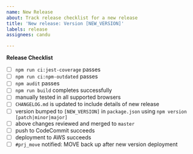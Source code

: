 ```yaml
---
name: New Release
about: Track release checklist for a new release
title: 'New release: Version [NEW_VERSION]'
labels: release
assignees: candu

---
```


**Release Checklist**

- [ ] `npm run ci:jest-coverage` passes
- [ ] `npm run ci:npm-outdated` passes
- [ ] `npm audit` passes
- [ ] `npm run build` completes successfully
- [ ] manually tested in all supported browsers
- [ ] `CHANGELOG.md` is updated to include details of new release
- [ ] version bumped to `[NEW_VERSION]` in `package.json` using `npm version [patch|minor|major]`
- [ ] above changes reviewed and merged to `master`
- [ ] push to CodeCommit succeeds
- [ ] deployment to AWS succeeds
- [ ] `#prj_move` notified: MOVE back up after new version deployment

